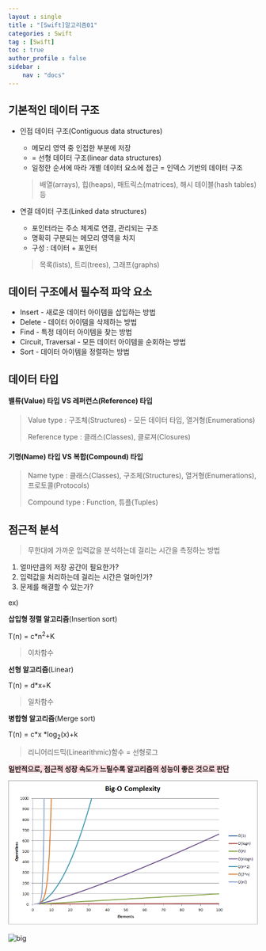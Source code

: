 ```yaml
---
layout : single
title : "[Swift]알고리즘01"
categories : Swift
tag : [Swift]
toc : true
author_profile : false
sidebar :
    nav : "docs"
---
```




## 기본적인 데이터 구조

- 인접 데이터 구조(Contiguous data structures)

  - 메모리 영역 중 인접한 부분에 저장
  - = 선형 데이터 구조(linear data structures)
  - 일정한 순서에 따라 개별 데이터 요소에 접근 = 인덱스 기반의 데이터 구조                                                                                                                                                          

  > 배열(arrays), 힙(heaps), 매트릭스(matrices), 해시 테이블(hash tables) 등



- 연결 데이터 구조(Linked data structures)

  - 포인터라는 주소 체계로 연결, 관리되는 구조
  - 명확히 구분되는 메모리 영역을 차지
  - 구성 : 데이터 + 포인터

  > 목록(lists), 트리(trees), 그래프(graphs)



## 데이터 구조에서 필수적 파악 요소

- Insert - 새로운 데이터 아이템을 삽입하는 방법
- Delete - 데이터 아이템을 삭제하는 방법
- Find - 특정 데이터 아이템을 찾는 방법
- Circuit, Traversal - 모든 데이터 아이템을 순회하는 방법
- Sort - 데이터 아이템을 정렬하는 방법



## 데이터 타입

#### 밸류(Value) 타입 VS 레퍼런스(Reference) 타입

> Value type : 구조체(Structures) - 모든 데이터 타입, 열거형(Enumerations)
>
> Reference type : 클래스(Classes), 클로져(Closures)

#### 기명(Name) 타입 VS 복합(Compound) 타입

> Name type : 클래스(Classes), 구조체(Structures), 열거형(Enumerations), 프로토콜(Protocols)
>
> Compound type : Function, 튜플(Tuples)





## 점근적 분석

> 무한대에 가까운 입력값을 분석하는데 걸리는 시간을 측정하는 방법

1. 얼마만큼의 저장 공간이 필요한가?
2. 입력값을 처리하는데 걸리는 시간은 얼마인가?
3. 문제를 해결할 수 있는가?



ex)

**삽입형 정렬 알고리즘**(Insertion sort)

T(n) = c*n<sup>2</sup>+K 

> 이차함수



**선형 알고리즘**(Linear)

T(n) = d*x+K 

> 일차함수



**병합형 알고리즘**(Merge sort)

T(n) = c*x *log<sub>2</sub>(x)+k 

>  리니어리드믹(Linearithmic)함수 = 선형로그



**<span style = 'background-color: #ffdce0'>일반적으로, 점근적 성장 속도가 느릴수록 알고리즘의 성능이 좋은 것으로 판단</span>**

![big](/images/big.png)

![big](bagoonichanger.github.io/images/2022-09-06-[Swift]알고리즘01/big.png)
